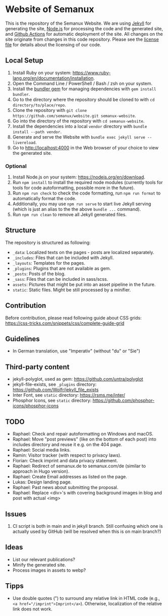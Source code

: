 # Website of Semanux

This is the repository of the Semanux Website. We are using [Jekyll](https://jekyllrb.com) for generating the site, [Node.js](https://nodejs.org/en) for processing the code and the generated site, and [Github Actions](https://github.com/features/actions) for automatic deployment of the site. All changes on the site originate from changes in this code repository. Please see the [license file](./LICENSE) for details about the licensing of our code.

## Local Setup

1. Install Ruby on your system: <https://www.ruby-lang.org/en/documentation/installation>.
1. Open the Command Line / PowerShell / Bash / zsh on your system.
1. Install the [bundler gem](https://bundler.io) for managing dependencies with `gem install bundler`.
1. Go to the directory where the repository should be cloned to with `cd directory/to/place/repo`.
1. Clone the repository with `git clone https://github.com/semanux/website.git semanux-website`.
1. Go into the directory of the repository with `cd semanux-website`.
1. Install the dependencies into a local `vendor` directory with `bundle install --path vendor`.
1. Generate and serve the Website with `bundle exec jekyll serve --livereload`.
1. Go to <http://localhost:4000> in the Web browser of your choice to view the generated site.

### Optional

1. Install Node.js on your system: <https://nodejs.org/en/download>.
1. Run `npm install` to install the required node modules (currently tools for tools for code autoformatting, possible more in the future).
1. Run `npm run check` to check the code formatting, run `npm run format` to automatically format the code.
1. Additionally, you may use `npm run serve` to start live Jekyll serving (which is just an alias to the the above `bundle ...` command).
1. Run `npm run clean` to remove all Jekyll generated files.

## Structure

The repository is structured as following:
- `_data`: Localized texts on the pages - posts are localized separately.
- `_includes`: Files that can be included with Jekyll.
- `_layouts`: Templates for the pages.
- `_plugins`: Plugins that are not available as gem.
- `_posts`: Posts of the blog.
- `_sass`: Files that can be included in sass/scss.
- `assets`: Pictures that might be put into an asset pipeline in the future.
- `static`: Static files. Might be still processed by a minifier.

## Contribution

Before contribution, please read following guide about CSS grids: <https://css-tricks.com/snippets/css/complete-guide-grid>

## Guidelines

- In German translation, use "Imperativ" (without "du" or "Sie")

## Third-party content

- jekyll-polyglot, used as gem: <https://github.com/untra/polyglot>
- jekyll-file-exists, see `_plugins` directory: <https://github.com/Wolfr/jekyll_file_exists>
- Inter Font, see `static` directory: <https://rsms.me/inter/>
- Phosphor Icons, see `static` directory: <https://github.com/phosphor-icons/phosphor-icons>

## TODO

- Raphael: Check and repair autoformatting on Windows and macOS.
- Raphael: Move "post previews" (like on the bottom of each post) into includes directory and reuse it e.g. on the 404 page.
- Raphael: Social media links.
- Ramin: Visitor tracker (with respect to privacy laws).
- Florian: Check imprint and data privacy statement.
- Raphael: Redirect of semanux.de to semanux.com/de (similar to approach in Hugo version).
- Raphael: Create Email addresses as listed on the page.
- Lukas: Design landing page.
- Raphael: Past news about submitting the proposal.
- Raphael: Replace \<div>'s with covering background images in blog and post with actual \<img>

## Issues

1. CI script is both in main and in jekyll branch. Still confusing which one is actually used by GitHub (will be resolved when this is on main branch?)

## Ideas

- List our relevant publications?
- Minify the generated site.
- Process images in assets to webp?

## Tipps

- Use double quotes (") to surround any relative link in HTML code (e.g., `<a href="/imprint">Imprint</a>`). Otherwise, localization of the relative link does not work.